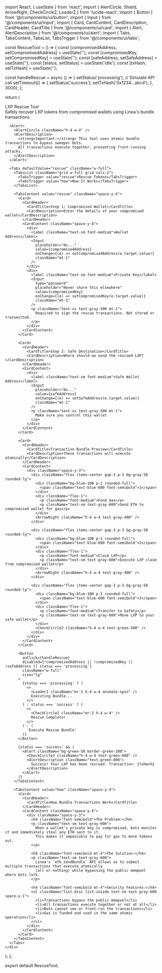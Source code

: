 import React, { useState } from 'react';
import { AlertCircle, Shield, ArrowRight, CheckCircle2, Loader2 } from 'lucide-react';
import { Button } from '@/components/ui/button';
import { Input } from '@/components/ui/input';
import { Card, CardContent, CardDescription, CardHeader, CardTitle } from '@/components/ui/card';
import { Alert, AlertDescription } from '@/components/ui/alert';
import { Tabs, TabsContent, TabsList, TabsTrigger } from '@/components/ui/tabs';

const RescueTool = () => {
  const [compromisedAddress, setCompromisedAddress] = useState('');
  const [compromisedKey, setCompromisedKey] = useState('');
  const [safeAddress, setSafeAddress] = useState('');
  const [status, setStatus] = useState('idle');
  const [txHash, setTxHash] = useState('');

  const handleRescue = async () => {
    setStatus('processing');
    // Simulate API call
    setTimeout(() => {
      setStatus('success');
      setTxHash('0x1234...abcd');
    }, 3000);
  };

  return (
    <div className="max-w-4xl mx-auto p-6 space-y-6">
      <Card>
        <CardHeader>
          <div className="flex items-center gap-2">
            <Shield className="h-6 w-6 text-blue-600" />
            <CardTitle className="text-2xl">LXP Rescue Tool</CardTitle>
          </div>
          <CardDescription>
            Safely recover LXP tokens from compromised wallets using Linea's bundle transactions
          </CardDescription>
        </CardHeader>
      </Card>

      <Alert>
        <AlertCircle className="h-4 w-4" />
        <AlertDescription>
          <strong>Important:</strong> This tool uses atomic bundle transactions to bypass sweeper bots. 
          All transactions execute together, preventing front-running attacks.
        </AlertDescription>
      </Alert>

      <Tabs defaultValue="rescue" className="w-full">
        <TabsList className="grid w-full grid-cols-2">
          <TabsTrigger value="rescue">Rescue Tokens</TabsTrigger>
          <TabsTrigger value="how">How It Works</TabsTrigger>
        </TabsList>

        <TabsContent value="rescue" className="space-y-4">
          <Card>
            <CardHeader>
              <CardTitle>Step 1: Compromised Wallet</CardTitle>
              <CardDescription>Enter the details of your compromised wallet</CardDescription>
            </CardHeader>
            <CardContent className="space-y-4">
              <div>
                <label className="text-sm font-medium">Wallet Address</label>
                <Input
                  placeholder="0x..."
                  value={compromisedAddress}
                  onChange={(e) => setCompromisedAddress(e.target.value)}
                  className="mt-1"
                />
              </div>
              <div>
                <label className="text-sm font-medium">Private Key</label>
                <Input
                  type="password"
                  placeholder="Never share this elsewhere"
                  value={compromisedKey}
                  onChange={(e) => setCompromisedKey(e.target.value)}
                  className="mt-1"
                />
                <p className="text-xs text-gray-500 mt-1">
                  Required to sign the rescue transactions. Not stored or transmitted.
                </p>
              </div>
            </CardContent>
          </Card>

          <Card>
            <CardHeader>
              <CardTitle>Step 2: Safe Destination</CardTitle>
              <CardDescription>Where should we send the rescued LXP?</CardDescription>
            </CardHeader>
            <CardContent>
              <div>
                <label className="text-sm font-medium">Safe Wallet Address</label>
                <Input
                  placeholder="0x..."
                  value={safeAddress}
                  onChange={(e) => setSafeAddress(e.target.value)}
                  className="mt-1"
                />
                <p className="text-xs text-gray-500 mt-1">
                  Make sure you control this wallet
                </p>
              </div>
            </CardContent>
          </Card>

          <Card>
            <CardHeader>
              <CardTitle>Transaction Bundle Preview</CardTitle>
              <CardDescription>These transactions will execute atomically</CardDescription>
            </CardHeader>
            <CardContent>
              <div className="space-y-3">
                <div className="flex items-center gap-3 p-3 bg-gray-50 rounded-lg">
                  <div className="bg-blue-100 p-2 rounded-full">
                    <span className="text-blue-600 font-semibold">1</span>
                  </div>
                  <div className="flex-1">
                    <p className="font-medium">Fund Gas</p>
                    <p className="text-sm text-gray-600">Send ETH to compromised wallet for gas</p>
                  </div>
                  <ArrowRight className="h-4 w-4 text-gray-400" />
                </div>

                <div className="flex items-center gap-3 p-3 bg-gray-50 rounded-lg">
                  <div className="bg-blue-100 p-2 rounded-full">
                    <span className="text-blue-600 font-semibold">2</span>
                  </div>
                  <div className="flex-1">
                    <p className="font-medium">Claim LXP</p>
                    <p className="text-sm text-gray-600">Execute LXP claim from compromised wallet</p>
                  </div>
                  <ArrowRight className="h-4 w-4 text-gray-400" />
                </div>

                <div className="flex items-center gap-3 p-3 bg-gray-50 rounded-lg">
                  <div className="bg-blue-100 p-2 rounded-full">
                    <span className="text-blue-600 font-semibold">3</span>
                  </div>
                  <div className="flex-1">
                    <p className="font-medium">Transfer to Safety</p>
                    <p className="text-sm text-gray-600">Move LXP to your safe wallet</p>
                  </div>
                  <CheckCircle2 className="h-4 w-4 text-green-500" />
                </div>
              </div>
            </CardContent>
          </Card>

          <Button 
            onClick={handleRescue}
            disabled={!compromisedAddress || !compromisedKey || !safeAddress || status === 'processing'}
            className="w-full"
            size="lg"
          >
            {status === 'processing' ? (
              <>
                <Loader2 className="mr-2 h-4 w-4 animate-spin" />
                Executing Bundle...
              </>
            ) : status === 'success' ? (
              <>
                <CheckCircle2 className="mr-2 h-4 w-4" />
                Rescue Complete!
              </>
            ) : (
              'Execute Rescue Bundle'
            )}
          </Button>

          {status === 'success' && (
            <Alert className="bg-green-50 border-green-200">
              <CheckCircle2 className="h-4 w-4 text-green-600" />
              <AlertDescription className="text-green-800">
                Success! Your LXP has been rescued. Transaction: {txHash}
              </AlertDescription>
            </Alert>
          )}
        </TabsContent>

        <TabsContent value="how" className="space-y-4">
          <Card>
            <CardHeader>
              <CardTitle>How Bundle Transactions Work</CardTitle>
            </CardHeader>
            <CardContent className="space-y-4">
              <div className="space-y-3">
                <h4 className="font-semibold">The Problem:</h4>
                <p className="text-sm text-gray-600">
                  When a wallet's private key is compromised, bots monitor it and immediately steal any ETH sent to it. 
                  This makes it impossible to pay for gas to move tokens out.
                </p>

                <h4 className="font-semibold mt-4">The Solution:</h4>
                <p className="text-sm text-gray-600">
                  Linea's `eth_sendBundle` API allows us to submit multiple transactions that execute atomically 
                  (all-or-nothing) while bypassing the public mempool where bots lurk.
                </p>

                <h4 className="font-semibold mt-4">Security Features:</h4>
                <ul className="list-disc list-inside text-sm text-gray-600 space-y-1">
                  <li>Transactions bypass the public mempool</li>
                  <li>All transactions execute together or not at all</li>
                  <li>Bots cannot see or front-run the transactions</li>
                  <li>Gas is funded and used in the same atomic operation</li>
                </ul>
              </div>
            </CardContent>
          </Card>
        </TabsContent>
      </Tabs>
    </div>
  );
};

export default RescueTool;